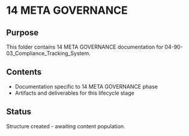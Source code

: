# 14 META GOVERNANCE

## Purpose
This folder contains 14 META GOVERNANCE documentation for 04-90-03_Compliance_Tracking_System.

## Contents
- Documentation specific to 14 META GOVERNANCE phase
- Artifacts and deliverables for this lifecycle stage

## Status
Structure created - awaiting content population.

